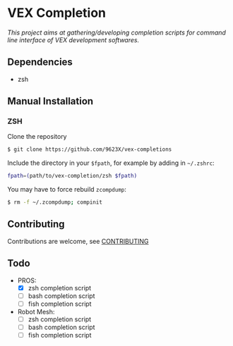 # VEX Completion

*This project aims at gathering/developing completion scripts for command
line interface of VEX development softwares.*

## Dependencies

- zsh

## Manual Installation

### ZSH

Clone the repository

``` sh
$ git clone https://github.com/9623X/vex-completions
```

Include the directory in your `$fpath`, for example by adding in `~/.zshrc`:

``` sh
fpath=(path/to/vex-completion/zsh $fpath)
```

You may have to force rebuild `zcompdump`:

``` sh
$ rm -f ~/.zcompdump; compinit
```

## Contributing

Contributions are welcome, see [CONTRIBUTING](./CONTRIBUTING.md)

## Todo

- PROS:
  - [x] zsh completion script
  - [ ] bash completion script
  - [ ] fish completion script
- Robot Mesh:
  - [ ] zsh completion script
  - [ ] bash completion script
  - [ ] fish completion script
